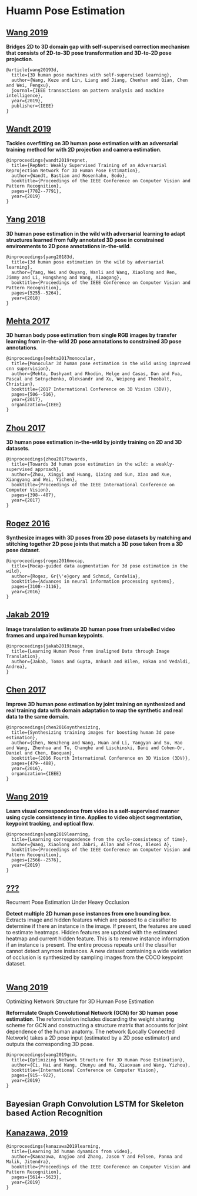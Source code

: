 
# Huamn Pose Estimation

## [Wang 2019](https://arxiv.org/pdf/1901.03798.pdf)

**Bridges 2D to 3D domain gap with self-supervised correction mechanism that consists of 2D-to-3D pose transformation and 3D-to-2D pose projection**.

```
@article{wang20193d,
  title={3D human pose machines with self-supervised learning},
  author={Wang, Keze and Lin, Liang and Jiang, Chenhan and Qian, Chen and Wei, Pengxu},
  journal={IEEE transactions on pattern analysis and machine intelligence},
  year={2019},
  publisher={IEEE}
}
```

## [Wandt 2019](https://arxiv.org/pdf/1902.09868.pdf)

**Tackles overfitting on 3D human pose estimation with an adversarial training method for with 2D projection and camera estimation**.

```
@inproceedings{wandt2019repnet,
  title={RepNet: Weakly Supervised Training of an Adversarial Reprojection Network for 3D Human Pose Estimation},
  author={Wandt, Bastian and Rosenhahn, Bodo},
  booktitle={Proceedings of the IEEE Conference on Computer Vision and Pattern Recognition},
  pages={7782--7791},
  year={2019}
}
```

## [Yang 2018](http://openaccess.thecvf.com/content_cvpr_2018/papers/Yang_3D_Human_Pose_CVPR_2018_paper.pdf)

**3D human pose estimation in the wild with adversarial learning to adapt structures learned from fully annotated 3D pose in constrained environments to 2D pose annotations in-the-wild**.

```
@inproceedings{yang20183d,
  title={3d human pose estimation in the wild by adversarial learning},
  author={Yang, Wei and Ouyang, Wanli and Wang, Xiaolong and Ren, Jimmy and Li, Hongsheng and Wang, Xiaogang},
  booktitle={Proceedings of the IEEE Conference on Computer Vision and Pattern Recognition},
  pages={5255--5264},
  year={2018}
}
```

## [Mehta  2017](https://arxiv.org/pdf/1611.09813.pdf)

**3D human body pose estimation from single RGB images by transfer learning from in-the-wild 2D pose annotations to constrained 3D pose annotations**.

```
@inproceedings{mehta2017monocular,
  title={Monocular 3d human pose estimation in the wild using improved cnn supervision},
  author={Mehta, Dushyant and Rhodin, Helge and Casas, Dan and Fua, Pascal and Sotnychenko, Oleksandr and Xu, Weipeng and Theobalt, Christian},
  booktitle={2017 International Conference on 3D Vision (3DV)},
  pages={506--516},
  year={2017},
  organization={IEEE}
}
```

## [Zhou 2017](http://openaccess.thecvf.com/content_ICCV_2017/papers/Zhou_Towards_3D_Human_ICCV_2017_paper.pdf)

**3D human pose estimation in-the-wild by jointly training on 2D and 3D datasets**.

```
@inproceedings{zhou2017towards,
  title={Towards 3d human pose estimation in the wild: a weakly-supervised approach},
  author={Zhou, Xingyi and Huang, Qixing and Sun, Xiao and Xue, Xiangyang and Wei, Yichen},
  booktitle={Proceedings of the IEEE International Conference on Computer Vision},
  pages={398--407},
  year={2017}
}
```

## [Rogez 2016](http://papers.nips.cc/paper/6563-mocap-guided-data-augmentation-for-3d-pose-estimation-in-the-wild.pdf)

**Synthesize images with 3D poses from 2D pose datasets by matching and stitching together 2D pose joints that match a 3D pose taken from a 3D pose dataset**.

```
@inproceedings{rogez2016mocap,
  title={Mocap-guided data augmentation for 3d pose estimation in the wild},
  author={Rogez, Gr{\'e}gory and Schmid, Cordelia},
  booktitle={Advances in neural information processing systems},
  pages={3108--3116},
  year={2016}
}
```

## [Jakab 2019](http://www.robots.ox.ac.uk/~vgg/research/unsupervised_pose/unsupervised_pose.pdf)

**Image translation to estimate 2D human pose from unlabelled video frames and unpaired human keypoints**.

```
@inproceedings{jakab2019image,
  title={Learning Human Pose from Unaligned Data through Image Translation},
  author={Jakab, Tomas and Gupta, Ankush and Bilen, Hakan and Vedaldi, Andrea},
}
```

## [Chen 2017](https://arxiv.org/pdf/1604.02703.pdf)

**Improve 3D human pose estimation by joint training on synthesized and real training data with domain adaptation to map the synthetic and real data to the same domain**.

```
@inproceedings{chen2016synthesizing,
  title={Synthesizing training images for boosting human 3d pose estimation},
  author={Chen, Wenzheng and Wang, Huan and Li, Yangyan and Su, Hao and Wang, Zhenhua and Tu, Changhe and Lischinski, Dani and Cohen-Or, Daniel and Chen, Baoquan},
  booktitle={2016 Fourth International Conference on 3D Vision (3DV)},
  pages={479--488},
  year={2016},
  organization={IEEE}
}
```

## [Wang 2019](https://arxiv.org/pdf/1903.07593.pdf)

**Learn visual correspondence from video in a self-supervised manner using cycle consistency in time. Applies to video object segmentation, keypoint tracking, and optical flow**.

```
@inproceedings{wang2019learning,
  title={Learning correspondence from the cycle-consistency of time},
  author={Wang, Xiaolong and Jabri, Allan and Efros, Alexei A},
  booktitle={Proceedings of the IEEE Conference on Computer Vision and Pattern Recognition},
  pages={2566--2576},
  year={2019}
}
```

## [???]()

Recurrent Pose Estimation Under Heavy Occlusion

**Detect multiple 2D human pose instances from one bounding box**. Extracts image and hidden features which are passed to a classifier to determine if there an instance in the image. If present, the features are used to estimate heatmaps. Hidden features are updated with the estimated heatmap and current hidden feature. This is to remove instance information if an instance is present. The entire process repeats until the classifier cannot detect anymore instances. A new dataset containing a wide variation of occlusion is synthesized by sampling images from the COCO keypoint dataset.

```
```

## [Wang 2019]()

Optimizing Network Structure for 3D Human Pose Estimation

**Reformulate Graph Convolutional Network (GCN) for 3D human pose estimation**. The reformulation includes discarding the weight sharing scheme for GCN and constructing a structure matrix that accounts for joint dependence of the human anatomy. The network (Locally Connected Network) takes a 2D pose input (estimated by a 2D pose estimator) and outputs the corresponding 3D pose.

```
@inproceedings{wang2019gcn,
  title={Optimizing Network Structure for 3D Human Pose Estimation},
  author={Ci, Hai and Wang, Chunyu and Ma, Xiaoxuan and Wang, Yizhou},
  booktitle={International Conference on Computer Vision},
  pages={915--922},
  year={2019}
}
```

## Bayesian Graph Convolution LSTM for Skeleton based Action Recognition

## [Kanazawa, 2019](https://arxiv.org/pdf/1812.01601.pdf)

```
@inproceedings{kanazawa2019learning,
  title={Learning 3d human dynamics from video},
  author={Kanazawa, Angjoo and Zhang, Jason Y and Felsen, Panna and Malik, Jitendra},
  booktitle={Proceedings of the IEEE Conference on Computer Vision and Pattern Recognition},
  pages={5614--5623},
  year={2019}
}
```
